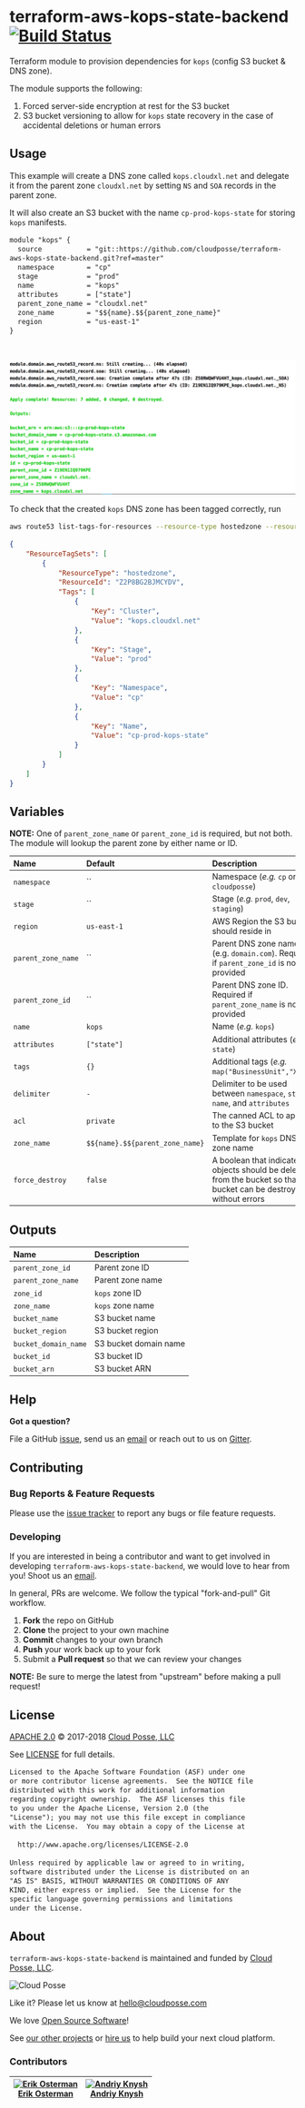 # terraform-aws-kops-state-backend [![Build Status](https://travis-ci.org/cloudposse/terraform-aws-kops-state-backend.svg?branch=master)](https://travis-ci.org/cloudposse/terraform-aws-kops-state-backend)

Terraform module to provision dependencies for `kops` (config S3 bucket & DNS zone).

The module supports the following:

1. Forced server-side encryption at rest for the S3 bucket
2. S3 bucket versioning to allow for `kops` state recovery in the case of accidental deletions or human errors


## Usage

This example will create a DNS zone called `kops.cloudxl.net` and delegate it from the parent zone `cloudxl.net` by setting `NS` and `SOA` records in the parent zone.

It will also create an S3 bucket with the name `cp-prod-kops-state` for storing `kops` manifests.

```
module "kops" {
  source           = "git::https://github.com/cloudposse/terraform-aws-kops-state-backend.git?ref=master"
  namespace        = "cp"
  stage            = "prod"
  name             = "kops"
  attributes       = ["state"]
  parent_zone_name = "cloudxl.net"
  zone_name        = "$${name}.$${parent_zone_name}"
  region           = "us-east-1"
}
```

<br/>

![kops-state-backend](images/kops-state-backend.png)

To check that the created `kops` DNS zone has been tagged correctly, run

```bash
aws route53 list-tags-for-resources --resource-type hostedzone --resource-ids Z58RWQWFVU4HT
```


```json
{
    "ResourceTagSets": [
        {
            "ResourceType": "hostedzone",
            "ResourceId": "Z2P8BG2BJMCYDV",
            "Tags": [
                {
                    "Key": "Cluster",
                    "Value": "kops.cloudxl.net"
                },
                {
                    "Key": "Stage",
                    "Value": "prod"
                },
                {
                    "Key": "Namespace",
                    "Value": "cp"
                },
                {
                    "Key": "Name",
                    "Value": "cp-prod-kops-state"
                }
            ]
        }
    ]
}
```


## Variables

__NOTE:__ One of `parent_zone_name` or `parent_zone_id` is required, but not both.
The module will lookup the parent zone by either name or ID.


|  Name                    |  Default                          |  Description                                                                      | Required |
|:-------------------------|:----------------------------------|:----------------------------------------------------------------------------------|:--------:|
| `namespace`              | ``                                | Namespace (_e.g._ `cp` or `cloudposse`)                                           | Yes      |
| `stage`                  | ``                                | Stage (_e.g._ `prod`, `dev`, `staging`)                                           | Yes      |
| `region`                 | `us-east-1`                       | AWS Region the S3 bucket should reside in                                         | Yes      |
| `parent_zone_name`       | ``                                | Parent DNS zone name (e.g. `domain.com`). Required if `parent_zone_id` is not provided    | Yes      |
| `parent_zone_id`         | ``                                | Parent DNS zone ID. Required if `parent_zone_name` is not provided                | Yes      |
| `name`                   | `kops`                            | Name  (_e.g._ `kops`)                                                             | No       |
| `attributes`             | `["state"]`                       | Additional attributes (_e.g._ `state`)                                            | No       |
| `tags`                   | `{}`                              | Additional tags  (_e.g._ `map("BusinessUnit","XYZ")`                              | No       |
| `delimiter`              | `-`                               | Delimiter to be used between `namespace`, `stage`, `name`, and `attributes`       | No       |
| `acl`                    | `private`                         | The canned ACL to apply to the S3 bucket                                          | No       |
| `zone_name`              | `$${name}.$${parent_zone_name}`   | Template for `kops` DNS zone name                                                 | No       |
| `force_destroy`          | `false`                           | A boolean that indicates all objects should be deleted from the bucket so that the bucket can be destroyed without errors   | No       |


## Outputs

| Name                   | Description               |
|:-----------------------|:--------------------------|
| `parent_zone_id`       | Parent zone ID            |
| `parent_zone_name`     | Parent zone name          |
| `zone_id`              | `kops` zone ID            |
| `zone_name`            | `kops` zone name          |
| `bucket_name`          | S3 bucket name            |
| `bucket_region`        | S3 bucket region          |
| `bucket_domain_name`   | S3 bucket domain name     |
| `bucket_id`            | S3 bucket ID              |
| `bucket_arn`           | S3 bucket ARN             |


## Help

**Got a question?**

File a GitHub [issue](https://github.com/cloudposse/terraform-aws-kops-state-backend/issues), send us an [email](mailto:hello@cloudposse.com) or reach out to us on [Gitter](https://gitter.im/cloudposse/).


## Contributing

### Bug Reports & Feature Requests

Please use the [issue tracker](https://github.com/cloudposse/terraform-aws-kops-state-backend/issues) to report any bugs or file feature requests.

### Developing

If you are interested in being a contributor and want to get involved in developing `terraform-aws-kops-state-backend`, we would love to hear from you! Shoot us an [email](mailto:hello@cloudposse.com).

In general, PRs are welcome. We follow the typical "fork-and-pull" Git workflow.

 1. **Fork** the repo on GitHub
 2. **Clone** the project to your own machine
 3. **Commit** changes to your own branch
 4. **Push** your work back up to your fork
 5. Submit a **Pull request** so that we can review your changes

**NOTE:** Be sure to merge the latest from "upstream" before making a pull request!


## License

[APACHE 2.0](LICENSE) © 2017-2018 [Cloud Posse, LLC](https://cloudposse.com)

See [LICENSE](LICENSE) for full details.

    Licensed to the Apache Software Foundation (ASF) under one
    or more contributor license agreements.  See the NOTICE file
    distributed with this work for additional information
    regarding copyright ownership.  The ASF licenses this file
    to you under the Apache License, Version 2.0 (the
    "License"); you may not use this file except in compliance
    with the License.  You may obtain a copy of the License at

      http://www.apache.org/licenses/LICENSE-2.0

    Unless required by applicable law or agreed to in writing,
    software distributed under the License is distributed on an
    "AS IS" BASIS, WITHOUT WARRANTIES OR CONDITIONS OF ANY
    KIND, either express or implied.  See the License for the
    specific language governing permissions and limitations
    under the License.


## About

`terraform-aws-kops-state-backend` is maintained and funded by [Cloud Posse, LLC][website].

![Cloud Posse](https://cloudposse.com/logo-300x69.png)


Like it? Please let us know at <hello@cloudposse.com>

We love [Open Source Software](https://github.com/cloudposse/)!

See [our other projects][community]
or [hire us][hire] to help build your next cloud platform.

  [website]: https://cloudposse.com/
  [community]: https://github.com/cloudposse/
  [hire]: https://cloudposse.com/contact/


### Contributors

| [![Erik Osterman][erik_img]][erik_web]<br/>[Erik Osterman][erik_web] | [![Andriy Knysh][andriy_img]][andriy_web]<br/>[Andriy Knysh][andriy_web] |
|-------------------------------------------------------|------------------------------------------------------------------|

  [erik_img]: http://s.gravatar.com/avatar/88c480d4f73b813904e00a5695a454cb?s=144
  [erik_web]: https://github.com/osterman/
  [andriy_img]: https://avatars0.githubusercontent.com/u/7356997?v=4&u=ed9ce1c9151d552d985bdf5546772e14ef7ab617&s=144
  [andriy_web]: https://github.com/aknysh/
